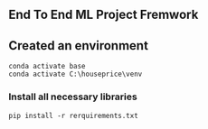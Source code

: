 ## End To End ML Project Fremwork

## Created an environment 
```
conda activate base
conda activate C:\houseprice\venv
```

### Install all necessary libraries 
```
pip install -r rerquirements.txt
```
